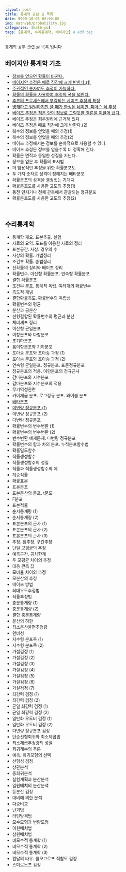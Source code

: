 ```yaml
---
layout: post
title: 통계학 관련 글 목록
date: 9999-10-01 00:00:00
img: math/pb/probability.jpg
categories: [math-pb] 
tags: [통계학, 수리통계학, 베이지안] # add tag
---
```


통계학 공부 관련 글 목록 입니다.

## 베이지안 통계학 기초

+ [정보를 얻으면 확률이 바뀐다.](https://gaussian37.github.io/math-pb-bayes-basic1/)
+ [베이지안 추정은 때로 직감에 크게 반한다.(1)](https://gaussian37.github.io/math-pb-bayes-basic2/)
+ [주관적인 숫자여도 추정이 가능하다.](https://gaussian37.github.io/math-pb-bayes-basic3/)
+ [확률의 확률을 사용하여 추정의 폭을 넓힌다.](https://gaussian37.github.io/math-pb-bayes-basic4/)
+ [추론의 프로세스에서 부각되는 베이즈 추정의 특징](https://gaussian37.github.io/math-pb-bayes-basic5/)
+ [명쾌하고 엄밀하지만 쓸 떼가 한정된 네이만-피어슨 식 추정](https://gaussian37.github.io/math-pb-bayes-basic6/)
+ [베이즈 추정은 적은 양의 정보로 그럴듯한 결론을 이끌어 낸다.](https://gaussian37.github.io/math-pb-bayes-basic7/)
+ 베이즈 추정은 최우원리에 근거해 있다.
+ 베이즈 추정은 때로 직감에 크게 반한다.(2)
+ 복수의 정보를 얻었을 때의 추정(1)
+ 복수의 정보를 얻었을 때의 추정(2)
+ 베이즈 추정에서는 정보를 순차적으로 사용할 수 있다.
+ 베이즈 추정은 정보를 얻을수록 더 정확해 진다.
+ 확률은 면적과 동일한 성질을 지닌다.
+ 정보를 얻은 후 확률의 표시법
+ 더 범용적인 추정을 위한 확률분포도
+ 두 가지 숫자로 성격이 정해지는 베타분포
+ 확률분포의 성격을 결정짓는 기대치
+ 확률분포도를 사용한 고도의 추정(1)
+ 동전 던지기나 천체 관측에서 관찰되는 정규분포
+ 확률분포도를 사용한 고도의 추정(2)

<br>

## 수리통계학

+ 통계학 개요. 표본추출. 실험
+ 자료의 요약. 도표를 이용한 자료의 정리
+ 표본공간. 사상. 경우의 수
+ 사상의 확률. 가법정리
+ 조건부 확률. 승법정리
+ 전확률의 정리와 베이즈 정리
+ 확률변수. 이산형 확률분포. 연속형 확률분포
+ 결합 확률분포
+ 조건부 분포. 통계적 독립. 여러개의 확률변수
+ 측도적 개념
+ 결합확률측도. 확률변수의 독립성
+ 확률변수의 평균
+ 분산과 공분산
+ 선형결합된 확률변수의 평균과 분산
+ 체비셰프 정리
+ 이산형 균일분포
+ 이항분포와 다항분포
+ 초기하분포
+ 음이항분포와 기하분포
+ 포아송 분포와 포아송 과정 (1)
+ 포아송 분포와 포아송 과정 (2)
+ 연속형 균일분포. 정규분포. 표준정규분포
+ 정규분포의 적용. 이항분포의 정규근사
+ 감마분포와 지수분포
+ 감마분포와 지수분포의 적용
+ 무기억성관련
+ 카이제곱 분포. 로그정규 분포. 와이블 분포
+ [베타분포](https://gaussian37.github.io/math-pb-beta-distribution/)
+ [이변량 정규분포 (1)](https://gaussian37.github.io/math-pb-gaussian-distribution-1/)
+ 이변량 정규분포 (2)
+ 다변랑 정규분포
+ 확률변수의 변수변환 (1)
+ 확률변수의 변수변환 (2)
+ 변수변환 예제문제. 다변량 정규분포	
+ 확률변수의 합과 차의 분포. 누적분포함수법	
+ 확률밀도함수	
+ 적률생성함수	
+ 적률생성함수의 성질	
+ 적률과 적률생성함수의 예	
+ 계승적률	
+ 확률표본	
+ 표본분포	
+ 표본분산의 분포. t분포	
+ F분포	
+ 표본적률	
+ 순서통계량 (1)	
+ 순서통계량 (2)	
+ 표본분포의 근사 (1)	
+ 표본분포의 근사 (2)	
+ 표본분포의 근사 (3)	
+ 추정. 점추정. 구간추정	
+ 단일 모평균의 추정	
+ 예측구간. 공차한계	
+ 두 모평균 차이의 추정	
+ 대응 관측 값	
+ 모비율 차이의 추정	
+ 모분산의 추정	
+ 베이즈 방법	
+ 최대우도추정법	
+ 적률추정법	
+ 충분통계량 (1)	
+ 충분통계량 (2)	
+ 결합 충분통계량	
+ 분산의 하한	
+ 최소분산불편추정량	
+ 완비성	
+ 지수형 분포족 (1)	
+ 지수형 분포족 (2)	
+ 가설검정 (1)	
+ 가설검정 (2)	
+ 가설검정 (3)	
+ 가설검정 (4)	
+ 가설검정 (5)	
+ 가설검정 (6)	
+ 가설검정 (7)	
+ 최강력 검정 (1)	
+ 최강력 검정 (2)	
+ 균일 최강력 검정 (1)	
+ 균일 최강력 검정 (2)	
+ 일반화 우도비 검정 (1)	
+ 일반화 우도비 검정 (2)	
+ 다변량 정규분포 검정	
+ 단순선형회귀와 최소제곱법	
+ 최소제곱추정량의 성질	
+ 회귀계수의 추론	
+ 예측. 회귀모형의 선택	
+ 선형성 검정	
+ 상관분석	
+ 중회귀분석	
+ 실험계획과 분산분석	
+ 일원배치의 분산분석	
+ 등분산 검정	
+ 대비에 의한 분석	
+ 다중비교	
+ 난괴법	
+ 라틴방격법	
+ 모수모형과 변량모형	
+ 이원배치법	
+ 삼원배치법	
+ 비모수적 통계학 (1)	
+ 비모수적 통계학 (2)	
+ 비모수적 통계학 (3)	
+ 켄달의 타우. 콜모고로프 적합도 검정	
+ 스미르노프 검정
